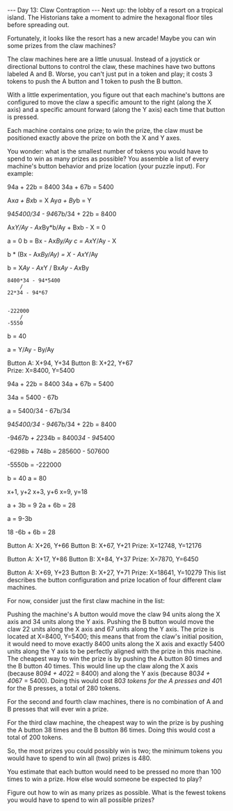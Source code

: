 --- Day 13: Claw Contraption ---
Next up: the lobby of a resort on a tropical island. The Historians take a moment to admire the hexagonal floor tiles before spreading out.

Fortunately, it looks like the resort has a new arcade! Maybe you can win some prizes from the claw machines?

The claw machines here are a little unusual. Instead of a joystick or directional buttons to control the claw, these machines have two buttons labeled A and B. Worse, you can't just put in a token and play; it costs 3 tokens to push the A button and 1 token to push the B button.

With a little experimentation, you figure out that each machine's buttons are configured to move the claw a specific amount to the right (along the X axis) and a specific amount forward (along the Y axis) each time that button is pressed.

Each machine contains one prize; to win the prize, the claw must be positioned exactly above the prize on both the X and Y axes.

You wonder: what is the smallest number of tokens you would have to spend to win as many prizes as possible? You assemble a list of every machine's button behavior and prize location (your puzzle input). For example:

94a + 22b = 8400
34a + 67b = 5400

Ax*a + Bx*b = X
Ay*a + By*b = Y

94*5400/34 - 94*67b/34 + 22b = 8400

Ax*Y/Ay - Ax*By*b/Ay + Bxb - X = 0


a = 0
b = Bx - Ax*By/Ay
c = Ax*Y/Ay - X

b * (Bx - Ax*By/Ay) = X - Ax*Y/Ay

b = X*Ay - Ax*Y
		/
    Bx*Ay - Ax*By


    8400*34 - 94*5400
    	/
    22*34 - 94*67


    -222000
    	/
    -5550
b = 40

a = Y/Ay - By/Ay


Button A: X+94, Y+34
Button B: X+22, Y+67	
Prize: X=8400, Y=5400

94a + 22b = 8400
34a + 67b = 5400

34a = 5400 - 67b

a = 5400/34 - 67b/34

94*5400/34 - 94*67b/34 + 22b = 8400

-94*67b + 22*34b = 8400*34 - 94*5400

-6298b + 748b = 285600 - 507600

-5550b = -222000

b = 40
a = 80

x+1, y+2
x+3, y+6
x=9, y=18

a + 3b = 9
2a + 6b = 28

a = 9-3b

18 -6b + 6b = 28


Button A: X+26, Y+66
Button B: X+67, Y+21
Prize: X=12748, Y=12176

Button A: X+17, Y+86
Button B: X+84, Y+37
Prize: X=7870, Y=6450

Button A: X+69, Y+23
Button B: X+27, Y+71
Prize: X=18641, Y=10279
This list describes the button configuration and prize location of four different claw machines.

For now, consider just the first claw machine in the list:

Pushing the machine's A button would move the claw 94 units along the X axis and 34 units along the Y axis.
Pushing the B button would move the claw 22 units along the X axis and 67 units along the Y axis.
The prize is located at X=8400, Y=5400; this means that from the claw's initial position, it would need to move exactly 8400 units along the X axis and exactly 5400 units along the Y axis to be perfectly aligned with the prize in this machine.
The cheapest way to win the prize is by pushing the A button 80 times and the B button 40 times. This would line up the claw along the X axis (because 80*94 + 40*22 = 8400) and along the Y axis (because 80*34 + 40*67 = 5400). Doing this would cost 80*3 tokens for the A presses and 40*1 for the B presses, a total of 280 tokens.

For the second and fourth claw machines, there is no combination of A and B presses that will ever win a prize.

For the third claw machine, the cheapest way to win the prize is by pushing the A button 38 times and the B button 86 times. Doing this would cost a total of 200 tokens.

So, the most prizes you could possibly win is two; the minimum tokens you would have to spend to win all (two) prizes is 480.

You estimate that each button would need to be pressed no more than 100 times to win a prize. How else would someone be expected to play?

Figure out how to win as many prizes as possible. What is the fewest tokens you would have to spend to win all possible prizes?
